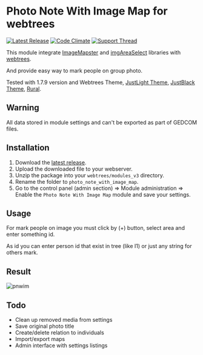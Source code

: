 # Photo Note With Image Map for webtrees

[![Latest Release](https://img.shields.io/github/release/UksusoFF/webtrees-photo_note_with_image_map.svg)](https://github.com/UksusoFF/webtrees-photo_note_with_image_map/releases/latest)
[![Code Climate](https://lima.codeclimate.com/github/UksusoFF/webtrees-photo_note_with_image_map/badges/gpa.svg)](https://lima.codeclimate.com/github/UksusoFF/webtrees-photo_note_with_image_map) [![Support Thread](https://img.shields.io/badge/support-forum-brightgreen.svg)](https://www.webtrees.net/index.php/en/forum/2-open-discussion/30219-how-to-mark-individuals-on-group-photo)

This module integrate [ImageMapster](http://www.outsharked.com/imagemapster/) and [imgAreaSelect](http://odyniec.net/projects/imgareaselect/) libraries with [webtrees](https://www.webtrees.net/).

And provide easy way to mark people on group photo.

Tested with 1.7.9 version and Webtrees Theme, [JustLight Theme](http://www.justcarmen.nl/themes/justlight-theme/), [JustBlack Theme](https://github.com/JustCarmen/justblack), [Rural](https://www.webtrees.net/index.php/en/add-ons/download/4-themes/119-rural-theme).

## Warning

All data stored in module settings and can't be exported as part of GEDCOM files.

## Installation
1. Download the [latest release](https://github.com/UksusoFF/webtrees-photo_note_with_image_map/releases/latest).
2. Upload the downloaded file to your webserver.
3. Unzip the package into your `webtrees/modules_v3` directory.
4. Rename the folder to `photo_note_with_image_map`.
5. Go to the control panel (admin section) => Module administration => Enable the `Photo Note With Image Map` module and save your settings.

## Usage

For mark people on image you must click by (+) button, select area and enter something id.

As id you can enter person id that exist in tree (like I1) or just any string for others mark.

## Result

![pnwim](https://cloud.githubusercontent.com/assets/1931442/23299146/d33eb9d0-fa99-11e6-96f1-d07c89fc6f0f.png)

## Todo
* Clean up removed media from settings
* Save original photo title
* Create/delete relation to individuals
* Import/export maps
* Admin interface with settings listings
